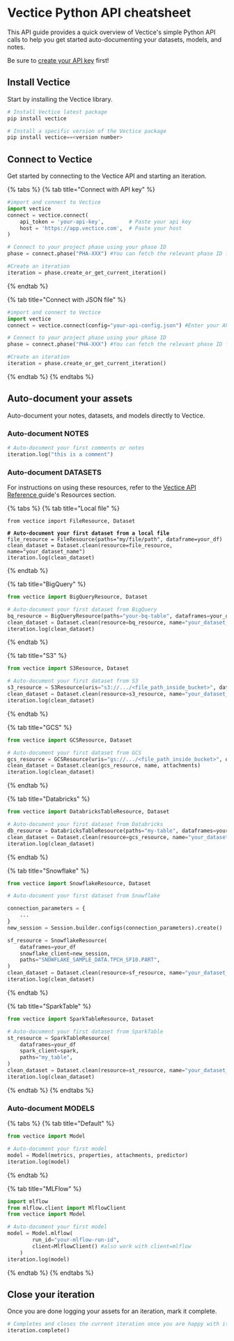 # Vectice Python API cheatsheet

This API guide provides a quick overview of Vectice's simple Python API calls to help you get started auto-documenting your datasets, models, and notes.&#x20;


Be sure to [create your API key](../connect-to-api.md) first!


## Install Vectice

Start by installing the Vectice library.

```python
# Install Vectice latest package
pip install vectice

# Install a specific version of the Vectice package
pip install vectice==<version number>
```

## Connect to Vectice

Get started by connecting to the Vectice API and starting an iteration.

{% tabs %}
{% tab title="Connect with API key" %}
```python
#import and connect to Vectice
import vectice
connect = vectice.connect(
    api_token = 'your-api-key',        # Paste your api key
    host = 'https://app.vectice.com',  # Paste your host
)

# Connect to your project phase using your phase ID
phase = connect.phase("PHA-XXX") #You can fetch the relevant phase ID from your chosen Vectice project in the app.

#Create an iteration
iteration = phase.create_or_get_current_iteration()
```
{% endtab %}

{% tab title="Connect with JSON file" %}
```python
#import and connect to Vectice
import vectice
connect = vectice.connect(config="your-api-config.json") #Enter your API key JSON file

# Connect to your project phase using your phase ID
phase = connect.phase("PHA-XXX") #You can fetch the relevant phase ID from your chosen Vectice project in the app.

#Create an iteration
iteration = phase.create_or_get_current_iteration()
```
{% endtab %}
{% endtabs %}

## Auto-document your assets

Auto-document your notes, datasets, and models directly to Vectice.

### Auto-document NOTES

```python
# Auto-document your first comments or notes
iteration.log("this is a comment")
```

### Auto-document DATASETS

For instructions on using these resources, refer to the [Vectice API Reference ](https://api-docs.vectice.com/)guide's Resources section.

{% tabs %}
{% tab title="Local file" %}
<pre class="language-python"><code class="lang-python">from vectice import FileResource, Dataset
<strong>
</strong><strong># Auto-document your first dataset from a local file
</strong>file_resource = FileResource(paths="my/file/path", dataframe=your_df)
clean_dataset = Dataset.clean(resource=file_resource, name="your_dataset_name")
iteration.log(clean_dataset)
</code></pre>
{% endtab %}

{% tab title="BigQuery" %}
```python
from vectice import BigQueryResource, Dataset

# Auto-document your first dataset from BigQuery
bq_resource = BigQueryResource(paths="your-bq-table", dataframes=your_df)
clean_dataset = Dataset.clean(resource=bq_resource, name="your_dataset_name")
iteration.log(clean_dataset)
```
{% endtab %}

{% tab title="S3" %}
```python
from vectice import S3Resource, Dataset

# Auto-document your first dataset from S3
s3_resource = S3Resource(uris="s3://.../<file_path_inside_bucket>", dataframes=your_df)
clean_dataset = Dataset.clean(resource=s3_resource, name="your_dataset_name")
iteration.log(clean_dataset)
```
{% endtab %}

{% tab title="GCS" %}
```python
from vectice import GCSResource, Dataset

# Auto-document your first dataset from GCS
gcs_resource = GCSResource(uris="gs://.../<file_path_inside_bucket>", dataframes=your_df)
clean_dataset = Dataset.clean(gcs_resource, name, attachments)
iteration.log(clean_dataset)
```
{% endtab %}

{% tab title="Databricks" %}
```python
from vectice import DatabricksTableResource, Dataset

# Auto-document your first dataset from Databricks
db_resource = DatabricksTableResource(paths="my-table", dataframes=your_df)
clean_dataset = Dataset.clean(resource=gcs_resource, name="your_dataset_name")
iteration.log(clean_dataset)
```
{% endtab %}

{% tab title="Snowflake" %}
```python
from vectice import SnowflakeResource, Dataset

# Auto-document your first dataset from Snowflake

connection_parameters = {
    ...
}
new_session = Session.builder.configs(connection_parameters).create()

sf_resource = SnowflakeResource(
    dataframes=your_df
    snowflake_client=new_session,
    paths="SNOWFLAKE_SAMPLE_DATA.TPCH_SF10.PART",
)
clean_dataset = Dataset.clean(resource=sf_resource, name="your_dataset_name")
iteration.log(clean_dataset)
```
{% endtab %}

{% tab title="SparkTable" %}
```python
from vectice import SparkTableResource, Dataset

# Auto-document your first dataset from SparkTable
st_resource = SparkTableResource(
    dataframes=your_df
    spark_client=spark,
    paths="my_table",
)
clean_dataset = Dataset.clean(resource=st_resource, name="your_dataset_name")
iteration.log(clean_dataset)
```
{% endtab %}
{% endtabs %}

### Auto-document MODELS

{% tabs %}
{% tab title="Default" %}
```python
from vectice import Model

# Auto-document your first model
model = Model(metrics, properties, attachments, predictor)
iteration.log(model)
```
{% endtab %}

{% tab title="MLFlow" %}
```python
import mlflow
from mlflow.client import MlflowClient
from vectice import Model

# Auto-document your first model
model = Model.mlflow(
        run_id="your-mlflow-run-id",
        client=MlflowClient() #also work with client=mlflow
    )
iteration.log(model)
```
{% endtab %}
{% endtabs %}

## Close your iteration

Once you are done logging your assets for an iteration, mark it complete.

```python
# Completes and closes the current iteration once you are happy with it
iteration.complete()
```
